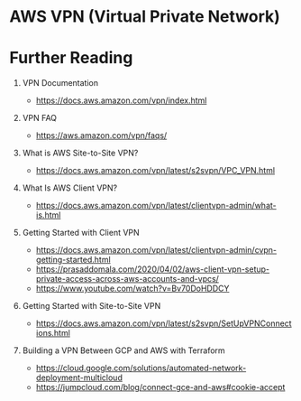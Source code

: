 # AWS VPN (Virtual Private Network)

# Further Reading

1. VPN Documentation
    - https://docs.aws.amazon.com/vpn/index.html

1. VPN FAQ
    - https://aws.amazon.com/vpn/faqs/

1. What is AWS Site-to-Site VPN?
    - https://docs.aws.amazon.com/vpn/latest/s2svpn/VPC_VPN.html

1. What Is AWS Client VPN?
    - https://docs.aws.amazon.com/vpn/latest/clientvpn-admin/what-is.html

1. Getting Started with Client VPN
    - https://docs.aws.amazon.com/vpn/latest/clientvpn-admin/cvpn-getting-started.html
    - https://prasaddomala.com/2020/04/02/aws-client-vpn-setup-private-access-across-aws-accounts-and-vpcs/
    - https://www.youtube.com/watch?v=Bv70DoHDDCY

1. Getting Started with Site-to-Site VPN
    - https://docs.aws.amazon.com/vpn/latest/s2svpn/SetUpVPNConnections.html

1. Building a VPN Between GCP and AWS with Terraform
    - https://cloud.google.com/solutions/automated-network-deployment-multicloud
    - https://jumpcloud.com/blog/connect-gce-and-aws#cookie-accept